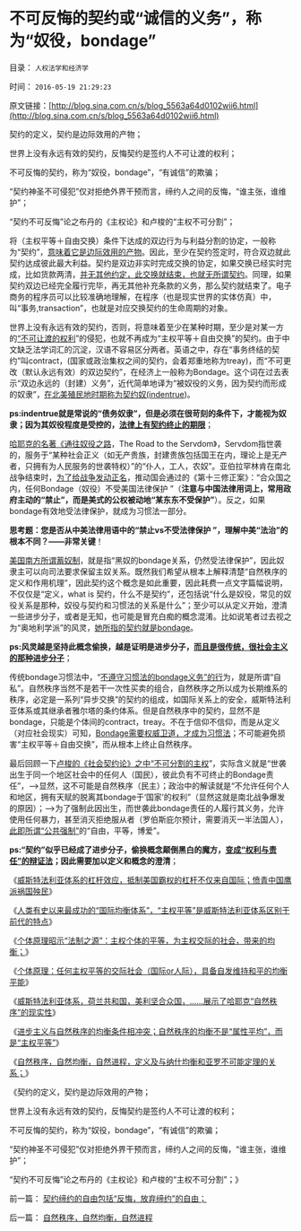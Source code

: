 # 不可反悔的契约或“诚信的义务”，称为“奴役，bondage”

目录： `人权法学和经济学` 

时间： `2016-05-19 21:29:23` 

原文链接：[http://blog.sina.com.cn/s/blog_5563a64d0102wii6.html](http://blog.sina.com.cn/s/blog_5563a64d0102wii6.html)

契约的定义，契约是边际效用的产物；

世界上没有永远有效的契约，反悔契约是签约人不可让渡的权利；

不可反悔的契约，称为“奴役，bondage”，“有诚信”的欺骗；

“契约神圣不可侵犯”仅对拒绝外界干预而言，缔约人之间的反悔，“谁主张，谁维护”；

“契约不可反悔”论之布丹的《主权论》和卢梭的“主权不可分割”；

将（主权平等＋自由交换）条件下达成的双边行为与利益分割的协定，一般称为“契约”，[意味着它是边际效用的产物](../../../2009/5/23/中美的凯恩斯主义都是很爱国的经济学.md)。因此，至少在契约签定时，符合双边就此契约达成彼此最大利益。契约是双边非实时完成交换的协定，如果交换已经实时完成，比如货款两清，[并无其他约定，此交换就结束，也就无所谓契约](../../../2010/7/13/炒作唐骏“假文凭”的丑陋，没有契约就无所谓诚信.md)。同理，如果契约双边已经完全履行完毕，再无其他补充条款的义务，那么契约就结束了。电子商务的程序员可以比较准确地理解，在程序（也是现实世界的实体仿真）中，叫“事务,transaction”，也就是对应交换契约的生命周期的对象。

世界上没有永远有效的契约，否则，将意味着至少在某种时期，至少是对某一方的[“不可让渡的权利](../../../2013/8/25/“inalienable，不可让渡的权力”的“敌对意识形态”.md)”的侵犯，也就不再成为“主权平等＋自由交换”的契约。由于中文缺乏法学词汇的沉淀，汉语不容易区分两者。英语之中，存在“事务终结的契约”叫contract，(国家或政治集权之间的契约，会着郑重地称为treay)，而“不可更改（默认永远有效）的双边契约”，在经济上一般称为Bondage。这个词在过去表示“双边永远的（封建）义务”，近代简单地译为“被奴役的义务，因为契约而形成的奴隶”，[在北美殖民地时期称为契约奴(indentrue](../../../2011/9/25/弗吉尼亚包产到户，美国国会雏形，黑奴制出现.md))。

**ps:indentrue就是常说的“债务奴隶”，但是必须在很苛刻的条件下，才能视为奴隶；因为其奴役程度是受控的，[法律上有契约终止的期限](../../../2011/9/25/白奴有期徒刑7年，黑奴无期徒刑.md)**；

[哈耶克的名著《通往奴役之路](../../../2010/1/25/弗里德曼和哈耶克批判的是中国的右派.md)，The
Road to the
Servdom》，Servdom指世袭的，服务于“某种社会正义（如无产贵族，封建贵族包括国王在内，理论上是无产者，只拥有为人民服务的世袭特权）”的“仆人，工人，农奴”。亚伯拉罕林肯在南北战争结束时，[为了给战争发动正名](../../../2011/7/15/让法律死亡的正义；南北战争爆发的时间序列；.md)，推动国会通过的《第十三修正案》：“合众国之内，任何Bondage（奴役）不受美国法律保护
”（**注意与中国法律用词上，常用政府主动的“禁止”，而是美式的公权被动地“某东东不受保护”**）。反之，如果bondage有效地受法律保护，就成为习惯法一部分。

**思考题：您是否从中美法律用语中的“禁止vs不受法律保护 ”，理解中美“法治”的根本不同？——非常关键**！

[美国南方所谓蓄奴制](../../../2011/7/15/蓄奴制诱发的国家主义与杰斐逊主义的战争.md)，就是指“黑奴的bondage关系，仍然受法律保护”，因此奴隶主可以向司法要求保留主奴关系。既然我们希望从根本上解释清楚“自然秩序的定义和作用机理”，因此契约这个概念是如此重要，因此耗费一点文字篇幅说明，不仅仅是“定义，what
is
契约，什么不是契约”，还包括说“什么是奴役，常见的奴役关系是那种，奴役与契约和习惯法的关系是什么”；至少可以从定义开始，澄清一些进步分子，或者是无知，也可能是冒充白痴的概念混淆。比如说笔者过去视之为“奥地利学派”的风灵，[她所指的契约就是bondage](http://blog.sina.com.cn/s/blog_3d3fb2810102w4mh.html)。

**ps:风灵越是坚持此概念偷换，越是证明是进步分子，[而且是很传统，很社会主义的那种进步分子](../../../2016/5/2/警惕社会主义价值观的“自由主义经济学者”；.md)**；

传统bondage习惯法中，“[不遵守习惯法的bondage义务”的行](http://blog.sina.com.cn/s/blog_3d3fb2810102w7vy.html)为，就是所谓“自私”。自然秩序当然不是若干一次性买卖的组合，自然秩序之所以成为长期维系的秩序，必定是一系列“异步交换”的契约的组成，如国际关系上的安全，威斯特法利亚体系或其继承者雅尔塔的条约体系。但是自然秩序中的契约，显然不是bondage，只能是个体间的contract，treay。不在于信仰不信仰，而是从定义（对应社会现实）可知，[Bondage需要权威卫道，才成为习惯法](../../../2011/10/7/法制的核心是习惯法，习惯法不是实在法，更非自然法.md)；不可能避免损害“主权平等＋自由交换”，而从根本上终止自然秩序。

最后回顾一下[卢梭的《社会契约论》之中“不可分割的主权](../../../2012/12/16/识别主权概念的微小法学差异，“主权不可分割”是断言的谎言；.md)”，实际含义就是“世袭出生于同一个地区社会中的任何人（国民），彼此负有不可终止的Bondage责任”，——>显然，这不可能是自然秩序（民主）；政治中的解读就是“不允许任何个人和地区，拥有天赋的脱离其bondage于‘国家’的权利”（显然这就是南北战争爆发的原因）；——>为了强制此因出生，而世袭此bondage责任的人履行其义务，允许使用任何暴力，甚至消灭拒绝服从者（罗伯斯庇尔预计，需要消灭一半法国人），[此即所谓“公共强制”](../../../2012/11/26/民主约法公共约束与卢梭极权主义的公共强制的区别和表现.md)的“自由，平等，博爱”。

**ps:“契约”似乎已经成了进步分子，偷换概念颠倒黑白的魔方，[变成“权利与责任”的辩证法](../../../2013/9/13/权利一般指“封建权利”，维权者即血酬.md)；因此需要加以定义和概念的澄清**；

《[威斯特法利亚体系的杠杆效应，抵制美国霸权的杠杆不仅来自国际；愤青中国鹰派祸国殃民](../../../2016/5/12/愤青，才是中华民族最凶恶的敌人.md)》

《[人类有史以来最成功的“国际均衡体系”，“主权平等”是威斯特法利亚体系区别于前代的特点](../../../2016/5/13/“主权平等的交际的均衡”，正是国民主权原理，民主法制之源.md)》

《[个体原理昭示“法制之源”：主权个体的平等，为主权交际的社会，带来的均衡；](../../../2016/5/14/个体原理昭示“法制之源”：主权个体的平等.md)》

《[个体原理：任何主权平等的交际社会（国际or人际），具备自发维持和平的均衡平能](../../../2016/5/15/个体原理：威斯特法利亚条约体系的柔韧性；.md)》

《[威斯特法利亚体系，荷兰共和国，美利坚合众国，……展示了哈耶克“自然秩序”的现实性](../../../2016/5/16/威斯特法利亚实例展示了哈耶克预言的“自然秩序”；.md)》

《[进步主义与自然秩序的均衡条件相冲突；自然秩序的均衡不是“属性平均”，而是“主权平等”](../../../2016/5/15/个体原理：威斯特法利亚条约体系的柔韧性；.md)》

《[自然秩序，自然均衡，自然进程，定义及与纳什均衡和亚罗不可能定理的关系；](../../../2016/5/18/自然秩序，自然均衡，自然进程.md)》

《契约的定义，契约是边际效用的产物；

世界上没有永远有效的契约，反悔契约是签约人不可让渡的权利；

不可反悔的契约，称为“奴役，bondage”，“有诚信”的欺骗；

“契约神圣不可侵犯”仅对拒绝外界干预而言，缔约人之间的反悔，“谁主张，谁维护”；

“契约不可反悔”论之布丹的《主权论》和卢梭的“主权不可分割”；》

前一篇： [契约缔约的自由包括“反悔，放弃缔约”的自由；](../../../2016/5/20/契约缔约的自由包括“反悔，放弃缔约”的自由；.md)

后一篇： [自然秩序，自然均衡，自然进程](../../../2016/5/18/自然秩序，自然均衡，自然进程.md)

